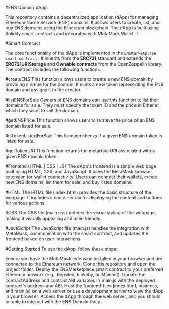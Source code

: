 #ENS Domain dApp

This repository contains a decentralized application (dApp) for managing Ethereum Name Service (ENS) domains. It allows users to create, list, and buy ENS domains using the Ethereum blockchain. The dApp is built using Solidity smart contracts and integrated with MetaMask Wallet !! 

#Smart Contract

The core functionality of the dApp is implemented in the ```ENSMarketplace smart contract.``` It inherits from the **ERC721** standard and extends the **ERC721URIStorage** and **Ownable contract**s from the OpenZeppelin library. The contract includes the following functions:

#createENS
This function allows users to create a new ENS domain by providing a name for the domain. It mints a new token representing the ENS domain and assigns it to the creator.

#listENSForSale
Owners of ENS domains can use this function to list their domains for sale. They must specify the token ID and the price in Ether at which they want to sell the domain.

#getENSPrice
This function allows users to retrieve the price of an ENS domain listed for sale.

#isTokenListedForSale
This function checks if a given ENS domain token is listed for sale.

#getTokenURI
This function returns the metadata URI associated with a given ENS domain token.

#Frontend (HTML | CSS | JS)
The dApp's frontend is a simple web page built using HTML, CSS, and JavaScript. It uses the MetaMask browser extension for wallet connectivity. Users can connect their wallets, create new ENS domains, list them for sale, and buy listed domains.

#HTML
The HTML file (index.html) provides the basic structure of the webpage. It includes a container div for displaying the content and buttons for various actions.

#CSS
The CSS file (main.css) defines the visual styling of the webpage, making it visually appealing and user-friendly.

#JavaScript
The JavaScript file (main.js) handles the integration with MetaMask, communication with the smart contract, and updates the frontend based on user interactions.

#Getting Started
To use the dApp, follow these steps:

Ensure you have the MetaMask extension installed in your browser and are connected to the Ethereum network.
Clone this repository and open the project folder.
Deploy the ENSMarketplace smart contract to your preferred Ethereum network (e.g., Ropsten, Rinkeby, or Mainnet).
Update the contractAddress and contractABI variables in main.js with the deployed contract's address and ABI.
Host the frontend files (index.html, main.css, and main.js) on a web server or use a development server to view the dApp in your browser.
Access the dApp through the web server, and you should be able to interact with the ENS Domain Daap.
